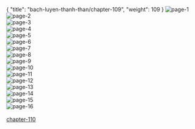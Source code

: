 { "title": "bach-luyen-thanh-than/chapter-109", "weight": 109 }
<img src="bach-luyen-thanh-than_0109_01-fdc94c5519c613da3c04dd7c7cb2c50a.webp" alt="page-1" origin="http://1.bp.blogspot.com/-hc3uwgx50B8/WUCbLlP6QxI/AAAAAAAAFvo/mDYV_EhYCeIN_aRZRmJwSYxJZ_sSek62QCLcBGAs/s1600/3.jpg?imgmax=0"><br/>
<img src="bach-luyen-thanh-than_0109_02-d49bc1c577231ba76300e864e0eeaa5d.webp" alt="page-2" origin="http://1.bp.blogspot.com/-UsknGPiVjmk/WUCbLb19hsI/AAAAAAAAFvk/bGpehTiMRso9UoGrlexDzwN24f8Pstl0QCLcBGAs/s1600/4.jpg?imgmax=0"><br/>
<img src="bach-luyen-thanh-than_0109_03-6ad7ffae4db42c59f64407b7f242dad8.webp" alt="page-3" origin="http://1.bp.blogspot.com/-gSMYSnkoCQQ/WUCbLopn3vI/AAAAAAAAFvs/2St2-xE3DJoQhn-gFBawTotJ9N0zJvioQCLcBGAs/s1600/5.jpg?imgmax=0"><br/>
<img src="bach-luyen-thanh-than_0109_04-9f8c11642ff40620f784016ad7acd2bf.webp" alt="page-4" origin="http://1.bp.blogspot.com/-N_Vl02oxLeE/WUCbMWsC6JI/AAAAAAAAFvw/lkmf5or6uDweOGkUSVGXorxLJi5AJrH7gCLcBGAs/s1600/6.jpg?imgmax=0"><br/>
<img src="bach-luyen-thanh-than_0109_05-cbe65abd630db34c579407fb4dea6dc1.webp" alt="page-5" origin="http://1.bp.blogspot.com/-pjzGk-jsuBc/WUCbMj5_oaI/AAAAAAAAFv0/W5AhcUyfHS42Q3KL2cknLmqlD8ZW3VbYQCLcBGAs/s1600/7.jpg?imgmax=0"><br/>
<img src="bach-luyen-thanh-than_0109_06-2f9b498d9b8dd082f17aac5acbd6952b.webp" alt="page-6" origin="http://1.bp.blogspot.com/-1fpcSUuqt7g/WUCbNKlZ3DI/AAAAAAAAFv4/olEiJS6wEVoWarrThRmhqe2mhgtnvzJWgCLcBGAs/s1600/8.jpg?imgmax=0"><br/>
<img src="bach-luyen-thanh-than_0109_07-965d8753bf4196eb052db9beba316778.webp" alt="page-7" origin="http://1.bp.blogspot.com/-mzROMTqjA7w/WUCbONL3MpI/AAAAAAAAFv8/3ZQs7Hb1tUky4feiG_aKF8xHUHh6S1k6gCLcBGAs/s1600/9.jpg?imgmax=0"><br/>
<img src="bach-luyen-thanh-than_0109_08-fec4917f343a898483fc4ed1b9688e29.webp" alt="page-8" origin="http://1.bp.blogspot.com/-nExHjNGI26M/WUCbH7ha6YI/AAAAAAAAFvE/qh3_NR8kzdAhz6_EjtusvqvM1CoHYTtCQCLcBGAs/s1600/10.jpg?imgmax=0"><br/>
<img src="bach-luyen-thanh-than_0109_09-ca98c87d290a74d9920c420bddba5e89.webp" alt="page-9" origin="http://1.bp.blogspot.com/-dxutFIAMWyE/WUCbHxyRCrI/AAAAAAAAFvA/Mdf5c3S0PHst80tlWjbRd9Z4RrBv8-NVACLcBGAs/s1600/11.jpg?imgmax=0"><br/>
<img src="bach-luyen-thanh-than_0109_10-84f24500c19685e322af15d031eb6326.webp" alt="page-10" origin="http://1.bp.blogspot.com/-LirET61isBo/WUCbIt_Ub7I/AAAAAAAAFvI/YWaWhl6n4l4pU0h6zNzZcrKUZE5RXP0CwCLcBGAs/s1600/12.jpg?imgmax=0"><br/>
<img src="bach-luyen-thanh-than_0109_11-f804452ca7112bb3ebd23fdf10605cbf.webp" alt="page-11" origin="http://1.bp.blogspot.com/-GPrhsAC0LDE/WUCbI7cpEwI/AAAAAAAAFvU/0aa7kV7rKb8KhTaI8wYIEpiBuZOGeMhrgCLcBGAs/s1600/13.jpg?imgmax=0"><br/>
<img src="bach-luyen-thanh-than_0109_12-87842856be083e09d717a7333f713e5e.webp" alt="page-12" origin="http://1.bp.blogspot.com/-EL15PTWbV6U/WUCbI9Z4yqI/AAAAAAAAFvM/AO8TDR2Dtb8lk-_NxfbSMf1AELeEEfcmwCLcBGAs/s1600/14.jpg?imgmax=0"><br/>
<img src="bach-luyen-thanh-than_0109_13-84891fb12bf8660d329eeb8f87bea696.webp" alt="page-13" origin="http://1.bp.blogspot.com/-bLEwijEkUSo/WUCbJUFBM0I/AAAAAAAAFvQ/uzvtdrH3M7Qkw7zR7OfmEaoVMffBbR19ACLcBGAs/s1600/15.jpg?imgmax=0"><br/>
<img src="bach-luyen-thanh-than_0109_14-494b3e57e8186870c1e6d053e5760f1e.webp" alt="page-14" origin="http://1.bp.blogspot.com/-gZ6BJrECDQI/WUCbKaScCwI/AAAAAAAAFvY/BTWLYDF7xS0yoKEHO5FFljxM2ZxkXU4MQCLcBGAs/s1600/16.jpg?imgmax=0"><br/>
<img src="bach-luyen-thanh-than_0109_15-8c8efb282c7fd1a40fc60648fc5f297d.webp" alt="page-15" origin="http://1.bp.blogspot.com/-BCYwuxJ_Eac/WUCbKvf-tQI/AAAAAAAAFvc/Z4OCro-IcAMHEcQv4E_9VwWmFERCFakwwCLcBGAs/s1600/17.jpg?imgmax=0"><br/>
<img src="bach-luyen-thanh-than_0109_16-c45be1e2789320bcad7cf52e12372af7.webp" alt="page-16" origin="http://1.bp.blogspot.com/-YSLTs3y_VXw/WUCbKy1JZVI/AAAAAAAAFvg/BKAt9tdmL8Apc97vj0xjyw__0SHZhfCHwCLcBGAs/s1600/18.jpg?imgmax=0"><br/>
<br/><a class="nextchap" href="/bach-luyen-thanh-than/chapter-110">chapter-110</a>
